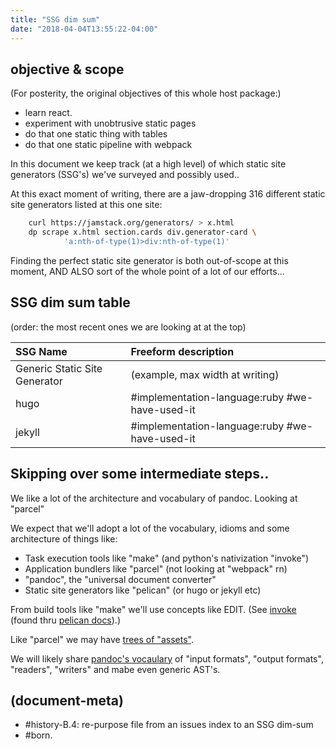 ```yaml
---
title: "SSG dim sum"
date: "2018-04-04T13:55:22-04:00"
---
```


## objective & scope

(For posterity, the original objectives of this whole host package:)
  - learn react.
  - experiment with unobtrusive static pages
  - do that one static thing with tables
  - do that one static pipeline with webpack

In this document we keep track (at a high level) of which static site
generators (SSG's) we've surveyed and possibly used..

At this exact moment of writing, there are a jaw-dropping 316 different
static site generators listed at this one site:

```bash
    curl https://jamstack.org/generators/ > x.html
    dp scrape x.html section.cards div.generator-card \
            'a:nth-of-type(1)>div:nth-of-type(1)'
```

Finding the perfect static site generator is both out-of-scope at this
moment, AND ALSO sort of the whole point of a lot of our efforts...



## SSG dim sum table

(order: the most recent ones we are looking at at the top)

| SSG Name | Freeform description |
|:---|:---|
| Generic Static Site Generator | (example, max width at writing) |
| hugo                          | #implementation-language:ruby #we-have-used-it
| jekyll                        | #implementation-language:ruby #we-have-used-it



## Skipping over some intermediate steps..

We like a lot of the architecture and vocabulary of pandoc. Looking at "parcel"

We expect that we'll adopt a lot of the vocabulary, idioms and some
architecture of things like:

- Task execution tools like "make" (and python's nativization "invoke")
- Application bundlers like "parcel" (not looking at "webpack" rn)
- "pandoc", the "universal document converter"
- Static site generators like "pelican" (or hugo or jekyll etc)


From build tools like "make" we'll use concepts like EDIT.
(See [invoke][4] (found thru [pelican docs][3]).)

Like "parcel" we may have [trees of "assets"][2].

We will likely share [pandoc's vocaulary][1] of "input formats",
"output formats", "readers", "writers" and mabe even generic AST's.



[1]: https://pandoc.org/using-the-pandoc-api.html#pandocs-architecture
[2]: https://parceljs.org/how_it_works.html
[3]: https://docs.getpelican.com/en/latest/publish.html#invoke
[4]: https://www.pyinvoke.org/




## (document-meta)

  - #history-B.4: re-purpose file from an issues index to an SSG dim-sum
  - #born.
